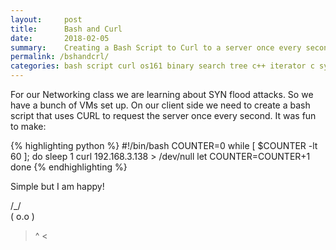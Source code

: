 ```yaml
---
layout:     post
title:      Bash and Curl
date:       2018-02-05
summary:    Creating a Bash Script to Curl to a server once every second 
permalink: /bshandcrl/
categories: bash script curl os161 binary search tree c++ iterator c sys161 cscope const pointers references operating system programming programmer female computer science ghci haskell
---
```


For our Networking class we are learning about SYN flood attacks. So we have a bunch of VMs set up. On our client side we need to create a bash script that uses CURL to request the server once every second. It was fun to make:

{% highlighting python %}
#!/bin/bash
COUNTER=0
while [ $COUNTER -lt 60 ]; do
	sleep 1
	curl 192.168.3.138 > /dev/null 
	let COUNTER=COUNTER+1 
done
{% endhighlighting %}

Simple but I am happy!

  /\_/\
 ( o.o )
  > ^ <
